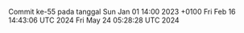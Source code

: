 Commit ke-55 pada tanggal Sun Jan 01 14:00 2023 +0100
Fri Feb 16 14:43:06 UTC 2024
Fri May 24 05:28:28 UTC 2024
